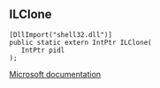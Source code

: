 ## ILClone

```
[DllImport("shell32.dll")]
public static extern IntPtr ILClone(
   IntPtr pidl
);
```

[Microsoft documentation](https://docs.microsoft.com/en-us/windows/win32/api/shlwapi/nf-shlwapi-ilclone)
